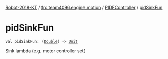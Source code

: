 [Robot-2018-KT](../../index.md) / [frc.team4096.engine.motion](../index.md) / [PIDFController](index.md) / [pidSinkFun](./pid-sink-fun.md)

# pidSinkFun

`val pidSinkFun: (`[`Double`](https://kotlinlang.org/api/latest/jvm/stdlib/kotlin/-double/index.html)`) -> `[`Unit`](https://kotlinlang.org/api/latest/jvm/stdlib/kotlin/-unit/index.html)

Sink lambda (e.g. motor controller set)

